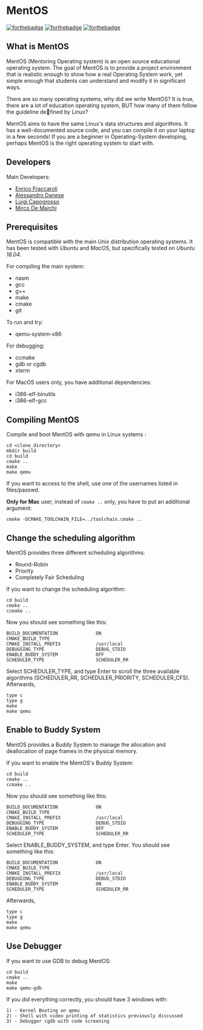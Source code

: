 MentOS
======

[![forthebadge](https://forthebadge.com/images/badges/built-with-love.svg)](https://forthebadge.com)
[![forthebadge](https://forthebadge.com/images/badges/made-with-c.svg)](https://forthebadge.com)
[![forthebadge](https://forthebadge.com/images/badges/for-you.svg)](https://forthebadge.com)

What is MentOS
-----------------

MentOS (Mentoring Operating system) is an open source educational operating
system.
The goal of MentOS is to provide a project environment that is realistic
enough to show how a real Operating System work, yet simple enough that
students can understand and modify it in significant ways.

There are so many operating systems, why did we write MentOS?
It is true, there are a lot of education operating system, BUT
how many of them follow the guideline defined by Linux?

MentOS aims to have the same Linux's data structures and algorithms. It
has a well-documented source code, and you can compile it on your laptop
in a few seconds!
If you are a beginner in Operating-System developing, perhaps MentOS is the
right operating system to start with.


Developers
----------------
Main Developers:

 * [Enrico Fraccaroli](https://github.com/Galfurian)
 * [Alessandro Danese](https://github.com/alessandroDanese88)
 * [Luigi Capogrosso](https://github.com/luigicapogrosso)
 * [Mirco De Marchi](https://github.com/mircodemarchi)

Prerequisites
-----------------

MentOS is compatible with the main Unix distribution operating systems. It has been tested with *Ubuntu* and *MacOS*, but specifically tested on *Ubuntu 18.04*.

For compiling the main system:

 * nasm
 * gcc
 * g++
 * make
 * cmake
 * git

To run and try:

 * qemu-system-x86

For debugging:

 * ccmake
 * gdb or cgdb
 * xterm

For MacOS users only, you have additional dependencies:
 * i386-elf-binutils
 * i386-elf-gcc

Compiling MentOS
-----------------
Compile and boot MentOS with qemu in Linux systems :

```
cd <clone_directory>
mkdir build
cd build
cmake ..
make
make qemu
```

If you want to access to the shell, use one of the usernames listed in files/passwd.

**Only for Mac** user, instead of `cmake ..` only, you have to put an additional argument:
```
cmake -DCMAKE_TOOLCHAIN_FILE=../toolchain.cmake ..
```

Change the scheduling algorithm
-----------------

MentOS provides three different scheduling algorithms:

* Round-Robin
* Priority
* Completely Fair Scheduling

If you want to change the scheduling algorithm:
```
cd build
cmake ..
ccmake ..
```

Now you should see something like this:

```
BUILD_DOCUMENTATION              ON
CMAKE_BUILD_TYPE
CMAKE_INSTALL_PREFIX             /usr/local
DEBUGGING_TYPE                   DEBUG_STDIO
ENABLE_BUDDY_SYSTEM              OFF
SCHEDULER_TYPE                   SCHEDULER_RR
```

Select SCHEDULER_TYPE, and type Enter to scroll the three available algorithms
(SCHEDULER_RR, SCHEDULER_PRIORITY, SCHEDULER_CFS).
Afterwards,
```
type c
type g
make
make qemu
```

Enable to Buddy System
-----------------

MentOS provides a Buddy System to manage the allocation and deallocation of
page frames in the physical memory.

If you want to enable the MentOS's Buddy System:
```
cd build
cmake ..
ccmake ..
```

Now you should see something like this:

```
BUILD_DOCUMENTATION              ON
CMAKE_BUILD_TYPE
CMAKE_INSTALL_PREFIX             /usr/local
DEBUGGING_TYPE                   DEBUG_STDIO
ENABLE_BUDDY_SYSTEM              OFF
SCHEDULER_TYPE                   SCHEDULER_RR
```

Select ENABLE_BUDDY_SYSTEM, and type Enter.
You should see something like this:
```
BUILD_DOCUMENTATION              ON
CMAKE_BUILD_TYPE
CMAKE_INSTALL_PREFIX             /usr/local
DEBUGGING_TYPE                   DEBUG_STDIO
ENABLE_BUDDY_SYSTEM              ON
SCHEDULER_TYPE                   SCHEDULER_RR
```

Afterwards,
```
type c
type g
make
make qemu
```

Use Debugger
-----------------
If you want to use GDB to debug MentOS:
```
cd build
cmake ..
make
make qemu-gdb
```

If you did everything correctly, you should have 3 windows with:
```
1) - Kernel Booting on qemu
2) - Shell with video printing of statistics previously discussed
3) - Debugger cgdb with code screening
```

